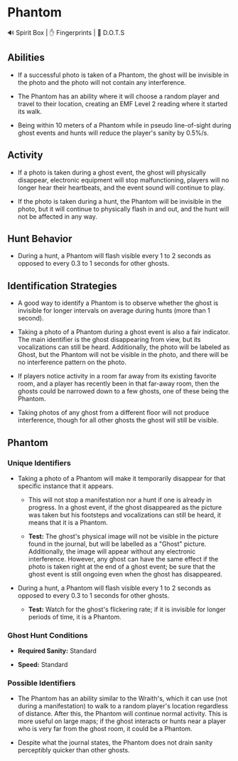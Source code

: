 # Phantom

🔊 Spirit Box | ✋ Fingerprints | 👻 D.O.T.S

## Abilities

-   If a successful photo is taken of a Phantom, the ghost will be invisible in the photo and the photo will not contain any interference.

-   The Phantom has an ability where it will choose a random player and travel to their location, creating an EMF Level 2 reading where it started its walk.

-   Being within 10 meters of a Phantom while in pseudo line-of-sight during ghost events and hunts will reduce the player's sanity by 0.5%/s.

## Activity

-   If a photo is taken during a ghost event, the ghost will physically disappear, electronic equipment will stop malfunctioning, players will no longer hear their heartbeats, and the event sound will continue to play.

-   If the photo is taken during a hunt, the Phantom will be invisible in the photo, but it will continue to physically flash in and out, and the hunt will not be affected in any way.

## Hunt Behavior

* During a hunt, a Phantom will flash visible every 1 to 2 seconds as opposed to every 0.3 to 1 seconds for other ghosts. 



## Identification Strategies

-   A good way to identify a Phantom is to observe whether the ghost is invisible for longer intervals on average during hunts (more than 1 second).

-   Taking a photo of a Phantom during a ghost event is also a fair indicator. The main identifier is the ghost disappearing from view, but its vocalizations can still be heard. Additionally, the photo will be labeled as Ghost, but the Phantom will not be visible in the photo, and there will be no interference pattern on the photo.

-   If players notice activity in a room far away from its existing favorite room, and a player has recently been in that far-away room, then the ghosts could be narrowed down to a few ghosts, one of these being the Phantom.

-   Taking photos of any ghost from a different floor will not produce interference, though for all other ghosts the ghost will still be visible.



## Phantom	

### Unique Identifiers

* Taking a photo of a Phantom will make it temporarily disappear for that specific instance that it appears. 

    * This will not stop a manifestation nor a hunt if one is already in progress. In a ghost event, if the ghost disappeared as the picture was taken but his footsteps and vocalizations can still be heard, it means that it is a Phantom.

    * **Test:** The ghost's physical image will not be visible in the picture found in the journal, but will be labelled as a "Ghost" picture. Additionally, the image will appear without any electronic interference. However, any ghost can have the same effect if the photo is taken right at the end of a ghost event; be sure that the ghost event is still ongoing even when the ghost has disappeared.

* During a hunt, a Phantom will flash visible every 1 to 2 seconds as opposed to every 0.3 to 1 seconds for other ghosts. 

    * **Test:** Watch for the ghost's flickering rate; if it is invisible for longer periods of time, it is a Phantom.

### Ghost Hunt Conditions
* **Required Sanity:** Standard

* **Speed:** Standard

### Possible Identifiers
* The Phantom has an ability similar to the Wraith's, which it can use (not during a manifestation) to walk to a random player's location regardless of distance. After this, the Phantom will continue normal activity. This is more useful on large maps; if the ghost interacts or hunts near a player who is very far from the ghost room, it could be a Phantom.

* Despite what the journal states, the Phantom does not drain sanity perceptibly quicker than other ghosts.